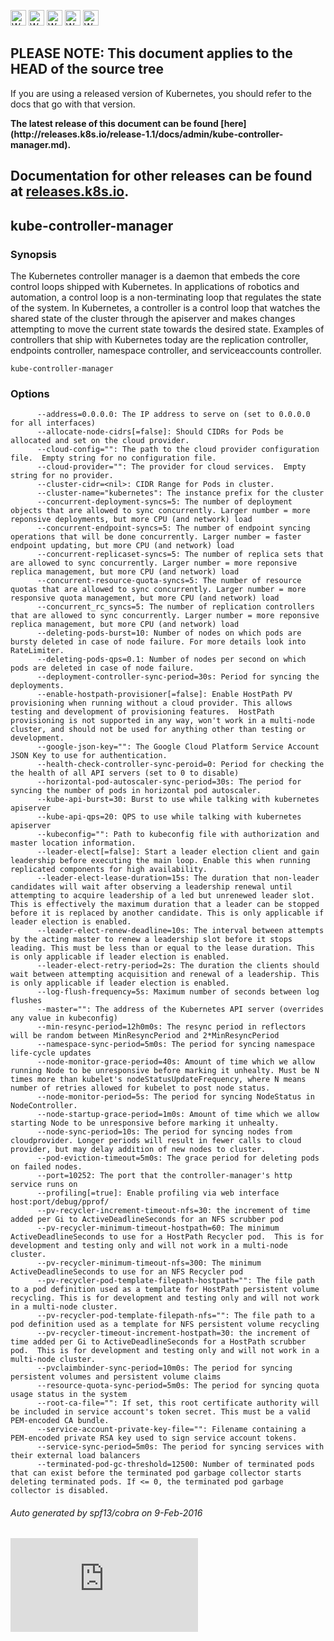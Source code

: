 <!-- BEGIN MUNGE: UNVERSIONED_WARNING -->

<!-- BEGIN STRIP_FOR_RELEASE -->

<img src="http://kubernetes.io/img/warning.png" alt="WARNING"
     width="25" height="25">
<img src="http://kubernetes.io/img/warning.png" alt="WARNING"
     width="25" height="25">
<img src="http://kubernetes.io/img/warning.png" alt="WARNING"
     width="25" height="25">
<img src="http://kubernetes.io/img/warning.png" alt="WARNING"
     width="25" height="25">
<img src="http://kubernetes.io/img/warning.png" alt="WARNING"
     width="25" height="25">

<h2>PLEASE NOTE: This document applies to the HEAD of the source tree</h2>

If you are using a released version of Kubernetes, you should
refer to the docs that go with that version.

<!-- TAG RELEASE_LINK, added by the munger automatically -->
<strong>
The latest release of this document can be found
[here](http://releases.k8s.io/release-1.1/docs/admin/kube-controller-manager.md).

Documentation for other releases can be found at
[releases.k8s.io](http://releases.k8s.io).
</strong>
--

<!-- END STRIP_FOR_RELEASE -->

<!-- END MUNGE: UNVERSIONED_WARNING -->

## kube-controller-manager



### Synopsis


The Kubernetes controller manager is a daemon that embeds
the core control loops shipped with Kubernetes. In applications of robotics and
automation, a control loop is a non-terminating loop that regulates the state of
the system. In Kubernetes, a controller is a control loop that watches the shared
state of the cluster through the apiserver and makes changes attempting to move the
current state towards the desired state. Examples of controllers that ship with
Kubernetes today are the replication controller, endpoints controller, namespace
controller, and serviceaccounts controller.

```
kube-controller-manager
```

### Options

```
      --address=0.0.0.0: The IP address to serve on (set to 0.0.0.0 for all interfaces)
      --allocate-node-cidrs[=false]: Should CIDRs for Pods be allocated and set on the cloud provider.
      --cloud-config="": The path to the cloud provider configuration file.  Empty string for no configuration file.
      --cloud-provider="": The provider for cloud services.  Empty string for no provider.
      --cluster-cidr=<nil>: CIDR Range for Pods in cluster.
      --cluster-name="kubernetes": The instance prefix for the cluster
      --concurrent-deployment-syncs=5: The number of deployment objects that are allowed to sync concurrently. Larger number = more reponsive deployments, but more CPU (and network) load
      --concurrent-endpoint-syncs=5: The number of endpoint syncing operations that will be done concurrently. Larger number = faster endpoint updating, but more CPU (and network) load
      --concurrent-replicaset-syncs=5: The number of replica sets that are allowed to sync concurrently. Larger number = more reponsive replica management, but more CPU (and network) load
      --concurrent-resource-quota-syncs=5: The number of resource quotas that are allowed to sync concurrently. Larger number = more responsive quota management, but more CPU (and network) load
      --concurrent_rc_syncs=5: The number of replication controllers that are allowed to sync concurrently. Larger number = more reponsive replica management, but more CPU (and network) load
      --deleting-pods-burst=10: Number of nodes on which pods are bursty deleted in case of node failure. For more details look into RateLimiter.
      --deleting-pods-qps=0.1: Number of nodes per second on which pods are deleted in case of node failure.
      --deployment-controller-sync-period=30s: Period for syncing the deployments.
      --enable-hostpath-provisioner[=false]: Enable HostPath PV provisioning when running without a cloud provider. This allows testing and development of provisioning features.  HostPath provisioning is not supported in any way, won't work in a multi-node cluster, and should not be used for anything other than testing or development.
      --google-json-key="": The Google Cloud Platform Service Account JSON Key to use for authentication.
      --health-check-controller-sync-peroid=0: Period for checking the the health of all API servers (set to 0 to disable)
      --horizontal-pod-autoscaler-sync-period=30s: The period for syncing the number of pods in horizontal pod autoscaler.
      --kube-api-burst=30: Burst to use while talking with kubernetes apiserver
      --kube-api-qps=20: QPS to use while talking with kubernetes apiserver
      --kubeconfig="": Path to kubeconfig file with authorization and master location information.
      --leader-elect[=false]: Start a leader election client and gain leadership before executing the main loop. Enable this when running replicated components for high availability.
      --leader-elect-lease-duration=15s: The duration that non-leader candidates will wait after observing a leadership renewal until attempting to acquire leadership of a led but unrenewed leader slot. This is effectively the maximum duration that a leader can be stopped before it is replaced by another candidate. This is only applicable if leader election is enabled.
      --leader-elect-renew-deadline=10s: The interval between attempts by the acting master to renew a leadership slot before it stops leading. This must be less than or equal to the lease duration. This is only applicable if leader election is enabled.
      --leader-elect-retry-period=2s: The duration the clients should wait between attempting acquisition and renewal of a leadership. This is only applicable if leader election is enabled.
      --log-flush-frequency=5s: Maximum number of seconds between log flushes
      --master="": The address of the Kubernetes API server (overrides any value in kubeconfig)
      --min-resync-period=12h0m0s: The resync period in reflectors will be random between MinResyncPeriod and 2*MinResyncPeriod
      --namespace-sync-period=5m0s: The period for syncing namespace life-cycle updates
      --node-monitor-grace-period=40s: Amount of time which we allow running Node to be unresponsive before marking it unhealty. Must be N times more than kubelet's nodeStatusUpdateFrequency, where N means number of retries allowed for kubelet to post node status.
      --node-monitor-period=5s: The period for syncing NodeStatus in NodeController.
      --node-startup-grace-period=1m0s: Amount of time which we allow starting Node to be unresponsive before marking it unhealty.
      --node-sync-period=10s: The period for syncing nodes from cloudprovider. Longer periods will result in fewer calls to cloud provider, but may delay addition of new nodes to cluster.
      --pod-eviction-timeout=5m0s: The grace period for deleting pods on failed nodes.
      --port=10252: The port that the controller-manager's http service runs on
      --profiling[=true]: Enable profiling via web interface host:port/debug/pprof/
      --pv-recycler-increment-timeout-nfs=30: the increment of time added per Gi to ActiveDeadlineSeconds for an NFS scrubber pod
      --pv-recycler-minimum-timeout-hostpath=60: The minimum ActiveDeadlineSeconds to use for a HostPath Recycler pod.  This is for development and testing only and will not work in a multi-node cluster.
      --pv-recycler-minimum-timeout-nfs=300: The minimum ActiveDeadlineSeconds to use for an NFS Recycler pod
      --pv-recycler-pod-template-filepath-hostpath="": The file path to a pod definition used as a template for HostPath persistent volume recycling. This is for development and testing only and will not work in a multi-node cluster.
      --pv-recycler-pod-template-filepath-nfs="": The file path to a pod definition used as a template for NFS persistent volume recycling
      --pv-recycler-timeout-increment-hostpath=30: the increment of time added per Gi to ActiveDeadlineSeconds for a HostPath scrubber pod.  This is for development and testing only and will not work in a multi-node cluster.
      --pvclaimbinder-sync-period=10m0s: The period for syncing persistent volumes and persistent volume claims
      --resource-quota-sync-period=5m0s: The period for syncing quota usage status in the system
      --root-ca-file="": If set, this root certificate authority will be included in service account's token secret. This must be a valid PEM-encoded CA bundle.
      --service-account-private-key-file="": Filename containing a PEM-encoded private RSA key used to sign service account tokens.
      --service-sync-period=5m0s: The period for syncing services with their external load balancers
      --terminated-pod-gc-threshold=12500: Number of terminated pods that can exist before the terminated pod garbage collector starts deleting terminated pods. If <= 0, the terminated pod garbage collector is disabled.
```

###### Auto generated by spf13/cobra on 9-Feb-2016


<!-- BEGIN MUNGE: GENERATED_ANALYTICS -->
[![Analytics](https://kubernetes-site.appspot.com/UA-36037335-10/GitHub/docs/admin/kube-controller-manager.md?pixel)]()
<!-- END MUNGE: GENERATED_ANALYTICS -->
